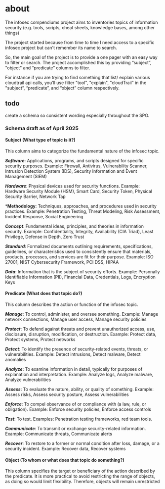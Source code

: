 # about
The infosec compendiums project aims to inventories topics of information security (e.g. tools, scripts, cheat sheets, knowledge bases, among other things)

The project started because from time to time I need access to a specific infosec project but can't remember its name to search.

So, the main goal of the project is to provide a one pager with an easy way to filter or search. The project accomplished this by providing “subject”, "object" and “predicate” columns to filter.

For instance if you are trying to find something that list/ explain various cloudtrail api calls, you’ll use filter "tool", "explain", "cloudTrail" in the "subject”, “predicate”, and “object” column respectively.

## todo

create a schema so consistent wording especially throughout the SPO.


### Schema draft as of April 2025

#### Subject (What type of topic is it?)

This column aims to categorize the fundamental nature of the infosec topic.

***Software***: Applications, programs, and scripts designed for specific security purposes.
Example: Firewall, Antivirus, Vulnerability Scanner, Intrusion Detection System (IDS), Security Information and Event Management (SIEM)

***Hardware***: Physical devices used for security functions.
Example: Hardware Security Module (HSM), Smart Card, Security Token, Physical Security Barrier, Network Tap

***Methodology**: Techniques, approaches, and procedures used in security practices.
Example: Penetration Testing, Threat Modeling, Risk Assessment, Incident Response, Social Engineering

***Concept***: Fundamental ideas, principles, and theories in information security.
Example: Confidentiality, Integrity, Availability (CIA Triad), Least Privilege, Defense in Depth, Zero Trust

***Standard***: Formalized documents outlining requirements, specifications, guidelines, or characteristics used to consistently ensure that materials, products, processes, and services are fit for their purpose. Example: ISO 27001, NIST Cybersecurity Framework, PCI DSS, HIPAA

***Data***: Information that is the subject of security efforts.
Example: Personally Identifiable Information (PII), Financial Data, Credentials, Logs, Encryption Keys

#### Predicate (What does that topic do?)

This column describes the action or function of the infosec topic.

***Manage***: To control, administer, and oversee something.
Example: Manage network connections, Manage user access, Manage security policies

***Protect***: To defend against threats and prevent unauthorized access, use, disclosure, disruption, 
modification, or destruction. Example: Protect data, Protect systems, Protect networks

***Detect***: To identify the presence of security-related events, threats, or vulnerabilities.
Example: Detect intrusions, Detect malware, Detect anomalies

***Analyze***: To examine information in detail, typically for purposes of explanation and interpretation.
Example: Analyze logs, Analyze malware, Analyze vulnerabilities

***Assess***: To evaluate the nature, ability, or quality of something.
Example: Assess risks, Assess security posture, Assess vulnerabilities

***Enforce***: To compel observance of or compliance with (a law, rule, or obligation).
Example: Enforce security policies, Enforce access controls

***Test***: To test.
Examples: Penetration testing frameworks, red team tools.

***Communicate***: To transmit or exchange security-related information.
Example: Communicate threats, Communicate alerts

***Recover***: To restore to a former or normal condition after loss, damage, or a security incident.
Example: Recover data, Recover systems

#### Object (To whom or what does that topic do something?)

This column specifies the target or beneficiary of the action described by the predicate.
It is more practical to avoid restricting the range of objects, as doing so would limit flexibility. Therefore, objects will remain unrestricted
